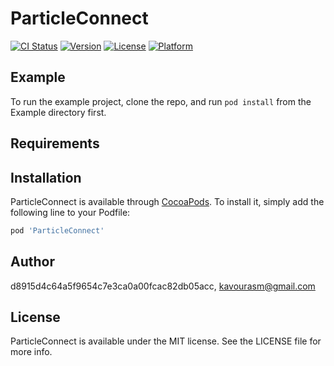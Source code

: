 # ParticleConnect

[![CI Status](http://img.shields.io/travis/d8915d4c64a5f9654c7e3ca0a00fcac82db05acc/ParticleConnect.svg?style=flat)](https://travis-ci.org/d8915d4c64a5f9654c7e3ca0a00fcac82db05acc/ParticleConnect)
[![Version](https://img.shields.io/cocoapods/v/ParticleConnect.svg?style=flat)](http://cocoapods.org/pods/ParticleConnect)
[![License](https://img.shields.io/cocoapods/l/ParticleConnect.svg?style=flat)](http://cocoapods.org/pods/ParticleConnect)
[![Platform](https://img.shields.io/cocoapods/p/ParticleConnect.svg?style=flat)](http://cocoapods.org/pods/ParticleConnect)

## Example

To run the example project, clone the repo, and run `pod install` from the Example directory first.

## Requirements

## Installation

ParticleConnect is available through [CocoaPods](http://cocoapods.org). To install
it, simply add the following line to your Podfile:

```ruby
pod 'ParticleConnect'
```

## Author

d8915d4c64a5f9654c7e3ca0a00fcac82db05acc, kavourasm@gmail.com

## License

ParticleConnect is available under the MIT license. See the LICENSE file for more info.
